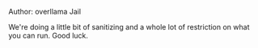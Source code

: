 Author: overllama Jail

We're doing a little bit of sanitizing and a whole lot of restriction on what you can run. Good luck.
